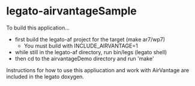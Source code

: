 legato-airvantageSample
=======================

To build this application... 

- first build the legato-af project for the target (make ar7/wp7)
    - You must build with INCLUDE_AIRVANTAGE=1
- while still in the legato-af directory, run bin/legs (legato shell)
- then cd to the airvantageDemo directory and run 'make'

Instructions for how to use this appliucation and work with AirVantage are included
in the legato doxygen.
